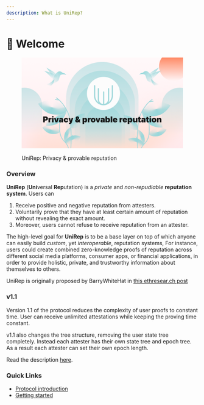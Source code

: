 ```yaml
---
description: What is UniRep?
---
```


# 👏 Welcome

<figure><img src=".gitbook/assets/repository-unirep.png" alt="UniRep: Privacy &#x26; provable reputation"><figcaption><p>UniRep: Privacy &#x26; provable reputation</p></figcaption></figure>

### Overview

**UniRep** (**Uni**versal **Rep**utation) is a _private_ and _non-repudiable_ **reputation system**. Users can&#x20;

1. Receive positive and negative reputation from attesters.
2. Voluntarily prove that they have at least certain amount of reputation without revealing the exact amount.&#x20;
3. Moreover, users cannot refuse to receive reputation from an attester.

The high-level goal for **UniRep** is to be a base layer on top of which anyone can easily build _custom_, yet _interoperable_, reputation systems, For instance, users could create combined zero-knowledge proofs of reputation across different social media platforms, consumer apps, or financial applications, in order to provide holistic, private, and trustworthy information about themselves to others.

UniRep is originally proposed by BarryWhiteHat in [this ethresear.ch post](https://ethresear.ch/t/anonymous-reputation-risking-and-burning/3926)

### v1.1

Version 1.1 of the protocol reduces the complexity of user proofs to constant time. User can receive unlimited attestations while keeping the proving time constant.

v1.1 also changes the tree structure, removing the user state tree completely. Instead each attester has their own state tree and epoch tree. As a result each attester can set their own epoch length.

Read the description [here](https://github.com/unirep/unirep/issues/134).

### Quick Links

* [Protocol introduction](introduction.md)
* [Getting started](getting-started/)



